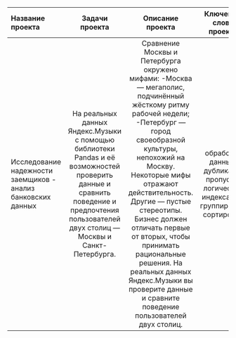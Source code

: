 | Название проекта | Задачи проекта | Описание проекта |Ключевые слова проекта  | Используемые библиотеки|
| :---         |   :---:      |   :---:      |:---:      |          ---: |
| Исследование надежности заемщиков - анализ банковских данных   | На реальных данных Яндекс.Музыки c помощью библиотеки Pandas и её возможностей проверить данные и сравнить поведение и предпочтения пользователей двух столиц — Москвы и Санкт-Петербурга.| Сравнение Москвы и Петербурга окружено мифами: -Москва — мегаполис, подчинённый жёсткому ритму рабочей недели;  -Петербург — город своеобразной культуры, непохожий на Москву. Некоторые мифы отражают действительность. Другие — пустые стереотипы. Бизнес должен отличать первые от вторых, чтобы принимать рациональные решения. На реальных данных Яндекс.Музыки вы проверите данные и сравните поведение пользователей двух столиц. | обработка данных, дубликаты, пропуски, логическая индексация, группировка, сортировка  | pandas, numpy  |
